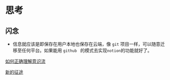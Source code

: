 # 思考




## 闪念

- 信息就应该是即保存在用户本地也保存在云端，像 `git` 项目一样，可以随意迁移至任何平台。如果能用 `github ` 的模式去实现`notion`的功能就好了。

[如何正确理解意识流](./message.md)

[新的征途](./新的征途.md)